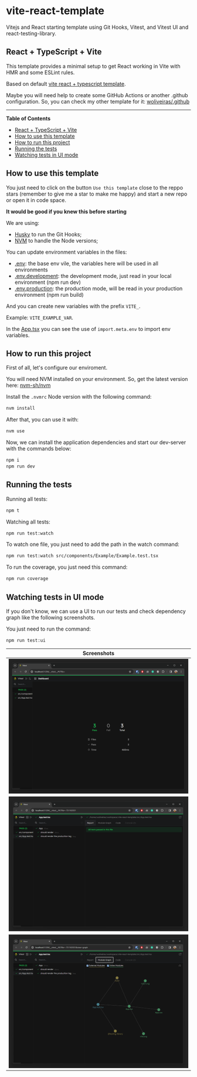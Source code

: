 # vite-react-template

Vitejs and React starting template using Git Hooks, Vitest, and Vitest UI and react-testing-library.

## <a name='ReactTypeScriptVite'></a>React + TypeScript + Vite

This template provides a minimal setup to get React working in Vite with HMR and some ESLint rules.

Based on default [vite react + typescript template](https://vitejs.dev/guide/).

Maybe you will need help to create some GitHub Actions or another .github configuration. So, you can check my other template for it: [woliveiras/.github](https://github.com/woliveiras/.github)

---

**Table of Contents**

<!-- vscode-markdown-toc -->

- [React + TypeScript + Vite](#ReactTypeScriptVite)
- [How to use this template](#Howtousethistemplate)
- [How to run this project](#Howtorunthisproject)
- [Running the tests](#Runningthetests)
- [Watching tests in UI mode](#WatchingtestsinUImode)

<!-- vscode-markdown-toc-config
	numbering=false
	autoSave=true
	/vscode-markdown-toc-config -->
<!-- /vscode-markdown-toc -->

## <a name='Howtousethistemplate'></a>How to use this template

You just need to click on the button `Use this template` close to the reppo stars (remember to give me a star to make me happy) and start a new repo or open it in code space.

**It would be good if you knew this before starting**

We are using:

- [Husky](https://typicode.github.io/husky/) to run the Git Hooks;
- [NVM](https://github.com/nvm-sh/nvm) to handle the Node versions;

You can update environment variables in the files:

- [.env](./.env): the base env vile, the variables here will be used in all environments
- [.env.development](./.env): the development mode, just read in your local environment (npm run dev)
- [.env.production](./.env): the production mode, will be read in your production environment (npm run build)

And you can create new variables with the prefix `VITE_`.

Example: `VITE_EXAMPLE_VAR`.

In the [App.tsx](./src/App.tsx) you can see the use of `import.meta.env` to import env variables.

## <a name='Howtorunthisproject'></a>How to run this project

First of all, let's configure our enviroment.

You will need NVM installed on your environment. So, get the latest version here: [nvm-sh/nvm](https://github.com/nvm-sh/nvm)

Install the `.nvmrc` Node version with the following command:

```sh
nvm install
```

After that, you can use it with:

```sh
nvm use
```

Now, we can install the application dependencies and start our dev-server with the commands below:

```sh
npm i
npm run dev
```

## <a name='Runningthetests'></a>Running the tests

Running all tests:

```sh
npm t
```

Watching all tests:

```sh
npm run test:watch
```

To watch one file, you just need to add the path in the watch command:

```sh
npm run test:watch src/components/Example/Example.test.tsx
```

To run the coverage, you just need this command:

```sh
npm run coverage
```

## <a name='WatchingtestsinUImode'></a>Watching tests in UI mode

If you don't know, we can use a UI to run our tests and check dependency graph like the following screenshots.

You just need to run the command:

```sh
npm run test:ui
```

| Screenshots                                                        |
| ------------------------------------------------------------------ |
| ![Vitest UI Dashboard](.github/doc/img/vites-ui-dashboard.png)     |
| ![Vitest UI Test File](.github/doc/img/vitest-ui-test-file.png)    |
| ![Vitest UI Dependency Graph](.github/doc/img/vitest-ui-graph.png) |
